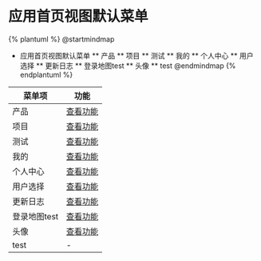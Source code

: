 # 应用首页视图默认菜单



{% plantuml %}
@startmindmap
* 应用首页视图默认菜单
** 产品
** 项目
** 测试
** 我的
** 个人中心
** 用户选择
** 更新日志
** 登录地图test
** 头像
** test
@endmindmap
{% endplantuml %}




| 菜单项      |  功能  |
| --------   |   ----  |
|产品|[查看功能](func/ProductMobMDView.md)|
|项目|[查看功能](func/ProjectMobMDView.md)|
|测试|[查看功能](func/ProductTestMobMDView.md)|
|我的|[查看功能](func/AppPortalView2.md)|
|个人中心|[查看功能](func/SysEmployeeLoginMobEditView.md)|
|用户选择|[查看功能](func/UserMobPickupView.md)|
|更新日志|[查看功能](func/SysUpdateLogMobMDView.md)|
|登录地图test|[查看功能](func/ActionMobMapView.md)|
|头像|[查看功能](func/SysEmployeeheadPortraitMobEditView.md)|
|test|-|

